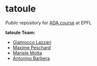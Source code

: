 # tatoule
_Public_ repository for [ADA course](https://github.com/adaepfl/homework) at EPFL

__tatoule Team:__

 - [Gianrocco Lazzari](https://github.com/ggrrll)
 - [Maxime Peschard](https://github.com/maximepeschard)
 - [Mariele Motta](https://github.com/mfmotta) 
 - [Antonino Barbera](https://github.com/antonino-barbera)
